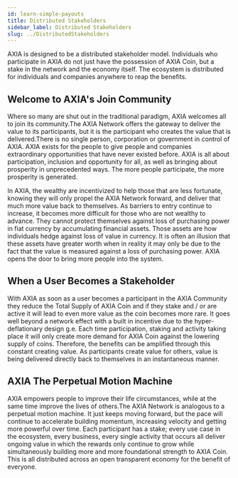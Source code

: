 ```yaml
---
id: learn-simple-payouts
title: Distributed Stakeholders
sidebar_label: Distributed Stakeholders
slug: ../DistributedStakeholders
---
```


AXIA is designed to be a distributed stakeholder model. Individuals who participate in AXIA do not just have the possession of AXIA Coin, but a stake in the network and the economy itself. The ecosystem is distributed for individuals and companies anywhere to reap the benefits. 
## Welcome to AXIA's Join Community

Where so many are shut out in the traditional paradigm, AXIA welcomes all to join its community.The AXIA Network offers the gateway to deliver the value to its participants, but it is the participant who creates the value that is delivered.There is no single person, corporation or government in control of AXIA. AXIA exists for the people to give people and companies extraordinary opportunities that have never existed before. AXIA is all about participation, inclusion and opportunity for all, as well as bringing about prosperity in unprecedented ways. The more people participate, the more prosperity is generated.  

In AXIA, the wealthy are incentivized to help those that are less fortunate, knowing they will only propel the AXIA Network forward, and deliver that much more value back to themselves. As barriers to entry continue to increase, it becomes more difficult for those who are not wealthy to advance. They cannot protect themselves against loss of purchasing power in fiat currency by accumulating financial assets. Those assets are how individuals hedge against loss of value in currency. It is often an illusion that these assets have greater worth when in reality it may only be due to the fact that the value is measured against a loss of purchasing power. AXIA opens the door to bring more people into the system.  

## When a User Becomes a Stakeholder
With AXIA as soon as a user becomes a participant in the AXIA Community they reduce the Total Supply of AXIA Coin and if they stake and / or are active  it will lead to even  more value as the coin becomes more rare. It goes well beyond a network effect with a built in incentive due to the hyper-deflationary design g.e. Each time  participation, staking and activity taking place it will only create more demand for AXIA Coin against the lowering supply of coins. Therefore, the benefits can be amplified through this constant creating value.
As participants create value for others, value is being delivered directly back to themselves in an instantaneous manner.

## AXIA The Perpetual Motion Machine
AXIA empowers people to improve their life circumstances, while at the same time improve the lives of others.The AXIA Network is analogous to a perpetual motion machine. It just keeps moving forward, but the pace will continue to accelerate building momentum, increasing velocity and getting more powerful over time. Each participant has a stake;  every use case in the ecosystem, every business, every single activity that occurs all deliver ongoing value in which the rewards only continue to grow while simultaneously building more and more foundational strength to AXIA Coin. This is all distributed across an open transparent economy for the benefit of everyone.  

